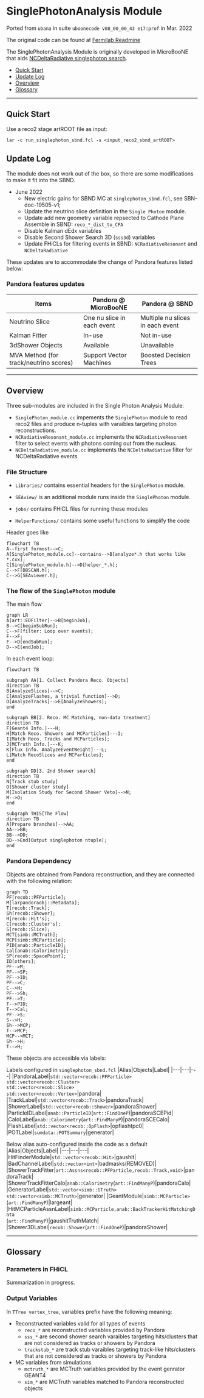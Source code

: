 # SinglePhotonAnalysis Module 
Ported from `ubana` in suite `uboonecode v08_00_00_43 e17:prof` in Mar. 2022

The original code can be found at [Fermilab Readmine](https://cdcvs.fnal.gov/redmine/projects/ubana/repository?utf8=%E2%9C%93&rev=feature%2Fmarkross_Nov2021_merge)

The SinglePhotonAnalysis Module is originally developed in MicroBooNE that aids [NCDeltaRadiative singlephoton search](https://arxiv.org/abs/2110.00409).

* [Quick Start](#quick-start)
* [Update Log](#update-log)
* [Overview](#overview)
* [Glossary](#glossary)

---
## Quick Start
Use a reco2 stage artROOT file as input:
```
lar -c run_singlephoton_sbnd.fcl -s <input_reco2_sbnd_artROOT>
```

## Update Log
The module does not work out of the box, so there are some modifications to make it fit into the SBND.

- June 2022
	- New electric gains for SBND MC at `singlephoton_sbnd.fcl`, see SBN-doc-19505-v1;
	- Update the neutrino slice definition in the `Single Photon` module.
	- Update add new geometry variable repsected to Cathode Plane Assemble in SBND: `reco_*_dist_to_CPA`
	- Disable Kalman dEdx variables
	- Disable Second Shower Search 3D (`sss3d`) variables
	- Update FHiCLs for filtering events in SBND: `NCRadiativeResonant` and `NCDeltaRadiative`

These updates are to accommodate the change of Pandora features listed below:

### Pandora features updates
|Items|Pandora @ MicroBooNE|Pandora @ SBND|
|---|---|---|
|Neutrino Slice|One nu slice in each event | Multiple nu slices in each event|
|Kalman Fitter| In-use | Not in-use|
|3dShower Objects| Available | Unavailable|
|MVA Method (for track/neutrino scores)|Support Vector Machines|Boosted Decision Trees|


---
## Overview

Three sub-modules are included in the Single Photon Analysis Module:
- `SinglePhoton_module.cc` impements the `SinglePhoton` module to read reco2 files and produce n-tuples with varaibles targeting photon reconstructions.
- `NCRadiativeResonant_module.cc`  implements the `NCRadiativeResonant` filter to select events with photons coming out from the nucleus.
- `NCDeltaRadiative_module.cc` implements the `NCDeltaRadiative` filter for NCDeltaRadiative events

### File Structure
- `Libraries/` contains essential headers for the `SinglePhoton` module.

- `SEAview/` is an additional module runs inside the `SinglePhoton` module.

- `jobs/` contains FHiCL files for running these modules

- `HelperFunctions/` contains some useful functions to simplify the code

Header goes like
```mermaid
flowchart TB
A--first formost-->C;
A[SinglePhoton_module.cc]--contains-->B[analyze*.h that works like *.cxx];
C[SinglePhoton_module.h]-->D[helper_*.h];
C-->F[DBSCAN.h];
C-->G[SEAviewer.h];
```

### The flow of the `SinglePhoton` module

The main flow
```mermaid
graph LR
A[art::EDFilter]-->B[beginJob];
B-->C[beginSubRun];
C-->F[filter: Loop over events];
F-->F;
F-->D[endSubRun];
D-->E[endJob];
```

In each event loop:

```mermaid
flowchart TB

subgraph AA[1. Collect Pandora Reco. Objects]
direction TB
B[AnalyzeSlices]-->C;
C[AnalyzeFlashes, a trivial function]-->D;
D[AnalyzeTracks]-->E[AnalyzeShowers];
end  

subgraph BB[2. Reco. MC Matching, non-data treatment]
direction TB
F[Geant4 Info.]---H;
H[Match Reco. Showers and MCParticles]---I;
I[Match Reco. Tracks and MCParticles];
J[MCTruth Info.]---K;
K[Flux Info. AnalyzeEventWeight]---L;
L[Match RecoSlices and MCParticles];
end

subgraph DD[3. 2nd Shower search]
direction TB
N[Track stub study]
O[Shower cluster study]
M[Isolation Study for Second Shower Veto]-->N;
M-->O;
end

subgraph THIS[The Flow]
direction TB
A[Prepare branches]-->AA;
AA-->BB;
BB-->DD;
DD-->End[Output singlephoton ntuple];
end
```

### Pandora Dependency
Objects are obtained from Pandora reconstruction, and they are connected with the following relation:

```mermaid
graph TD
PF[recob::PFParticle];
M[larpandoraobj::Metadata];
T[recob::Track];
Sh[recob::Shower];
H[recob::Hit's]; 
C[recob::Cluster's];   
S[recob::Slice];
MCT[simb::MCTruth];
MCP[simb::MCParticle];
PID[anab::ParticleID];
Cal[anab::Calorimetry];
SP[recob::SpacePoint];
ID[others];
PF-->M;
PF-->SP;
PF-->ID;
PF-->C;
C-->H;
PF-->Sh;
PF-->T;
T-->PID;
T-->Cal;
PF-->S;
S-->H;
Sh-->MCP;
T-->MCP;
MCP-->MCT;
Sh-->H;
T-->H;
```

These objects are accessible via labels:

Labels configured in `singlephoton_sbnd.fcl`
|Alias|Objects|Label|
|---|---|---|
|PandoraLabel|`std::vector<recob::PFParticle>`<br>`std::vector<recob::Cluster>`<br>`std::vector<recob::Slice>`<br>`std::vector<recob::Vertex>`|pandora|
|TrackLabel|`std::vector<recob::Track>`|pandoraTrack|
|ShowerLabel|`std::vector<recob::Shower>`|pandoraShower|
|ParticleIDLabel|`anab::ParticleID`(`art::FindOneP`)|pandoraSCEPid|
|CaloLabel|`anab::Calorimetry`(`art::FindManyP`)|pandoraSCECalo|
|FlashLabel|`std::vector<recob::OpFlash>`|opflashtpc0|
|POTLabel|`sumdata::POTSummary`|generator|

Below alias auto-configured inside the code as a default
|Alias|Objects|Label|
|---|---|---|
|HitFinderModule|`std::vector<recob::Hit>`|gaushit|
|BadChannelLabel|`std::vector<int>`|badmasks(REMOVED)|
|ShowerTrackFitter|`art::Assns<recob::PFParticle,recob::Track,void>`|pandoraTrack|
|ShowerTrackFitterCalo|`anab::Calorimetry`(`art::FindManyP`)|pandoraCalo|
|GeneratorLabel|`std::vector<simb::GTruth>`<br>`std::vector<simb::MCTruth>`|generator|
|GeantModule|`simb::MCParticle>`(`art::FindManyP`)|largeant|
|HitMCParticleAssnLabel|`simb::MCParticle,anab::BackTrackerHitMatchingData`<br>(`art::FindManyP`)|gaushitTruthMatch|
|Shower3DLabel|`recob::Shower`(`art::FindOneP`)|pandoraShower|


---
## Glossary

### Parameters in FHiCL
Summarization in progress.

### Output Variables

In `TTree vertex_tree`, variables prefix have the following meaning:
- Reconstructed variables valid for all types of events
	- `reco_*` are reconstructed variables provided by Pandora
	- `sss_*` are second shower search varaibles targeting hits/clusters that are not considered as tracks or showers by Pandora
	- `trackstub_*` are track stub varaibles targeting track-like hits/clusters that are not considered as tracks or showers by Pandora
- MC variables from simulations
	- `mctruth_*` are MCTruth variables provided by the event genrator GEANT4
	- `sim_*` are MCTruth variables matched to Pandora reconstructed objects
